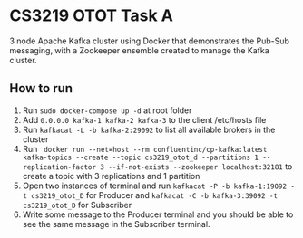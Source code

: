 # CS3219 OTOT Task A

3 node Apache Kafka cluster using Docker that demonstrates the Pub-Sub messaging, with a Zookeeper ensemble created to manage the Kafka cluster.

## How to run

1. Run `sudo docker-compose up -d` at root folder
2. Add `0.0.0.0 kafka-1 kafka-2 kafka-3` to the client /etc/hosts file
3. Run `kafkacat -L -b kafka-2:29092` to list all available brokers in the cluster
4. Run ` docker run --net=host --rm confluentinc/cp-kafka:latest kafka-topics --create --topic cs3219_otot_d --partitions 1 --replication-factor 3 --if-not-exists --zookeeper localhost:32181` to create a topic with 3 replications and 1 partition
5. Open two instances of terminal and run `kafkacat -P -b kafka-1:19092 -t cs3219_otot_D` for Producer and `kafkacat -C -b kafka-3:39092 -t cs3219_otot_D` for Subscriber
6. Write some message to the Producer terminal and you should be able to see the same message in the Subscriber terminal.